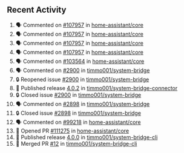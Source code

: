 ## Recent Activity

<!--START_SECTION:activity-->
1. 🗣 Commented on [#107957](https://github.com/home-assistant/core/issues/107957) in [home-assistant/core](https://github.com/home-assistant/core)
2. 🗣 Commented on [#107957](https://github.com/home-assistant/core/issues/107957) in [home-assistant/core](https://github.com/home-assistant/core)
3. 🗣 Commented on [#107957](https://github.com/home-assistant/core/issues/107957) in [home-assistant/core](https://github.com/home-assistant/core)
4. 🗣 Commented on [#107957](https://github.com/home-assistant/core/issues/107957) in [home-assistant/core](https://github.com/home-assistant/core)
5. 🗣 Commented on [#103564](https://github.com/home-assistant/core/issues/103564) in [home-assistant/core](https://github.com/home-assistant/core)
6. 🗣 Commented on [#2900](https://github.com/timmo001/system-bridge/issues/2900) in [timmo001/system-bridge](https://github.com/timmo001/system-bridge)
7. 🔒 Reopened issue [#2900](https://github.com/timmo001/system-bridge/issues/2900) in [timmo001/system-bridge](https://github.com/timmo001/system-bridge)
8. 🚀 Published release [4.0.2](https://github.com/4.0.2) in [timmo001/system-bridge-connector](https://github.com/timmo001/system-bridge-connector)
9. 🔒 Closed issue [#2900](https://github.com/timmo001/system-bridge/issues/2900) in [timmo001/system-bridge](https://github.com/timmo001/system-bridge)
10. 🗣 Commented on [#2898](https://github.com/timmo001/system-bridge/issues/2898) in [timmo001/system-bridge](https://github.com/timmo001/system-bridge)
11. 🔒 Closed issue [#2898](https://github.com/timmo001/system-bridge/issues/2898) in [timmo001/system-bridge](https://github.com/timmo001/system-bridge)
12. 🗣 Commented on [#99218](https://github.com/home-assistant/core/issues/99218) in [home-assistant/core](https://github.com/home-assistant/core)
13. 💪 Opened PR [#111275](https://github.com/home-assistant/core/pull/111275) in [home-assistant/core](https://github.com/home-assistant/core)
14. 🚀 Published release [4.0.0](https://github.com/4.0.0) in [timmo001/system-bridge-cli](https://github.com/timmo001/system-bridge-cli)
15. 🎉 Merged PR [#12](https://github.com/timmo001/system-bridge-cli/pull/12) in [timmo001/system-bridge-cli](https://github.com/timmo001/system-bridge-cli)
<!--END_SECTION:activity-->

